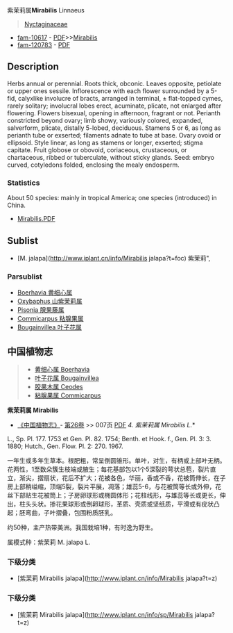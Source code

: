 紫茉莉属**Mirabilis** Linnaeus

> [Nyctaginaceae](http://www.iplant.cn/info/Nyctaginaceae?t=foc)
* [fam-10617](http://www.iplant.cn/foc/fam/10617) - [PDF](http://www.iplant.cn/foc/pdf/Nyctaginaceae.pdf)>>[Mirabilis](http://www.iplant.cn/info/Mirabilis?t=foc)
* [fam-120783](http://www.iplant.cn/foc/fam/120783) - [PDF](http://www.iplant.cn/foc/pdf/Mirabilis.pdf)

## Description

Herbs annual or perennial. Roots thick, obconic. Leaves opposite, petiolate or upper ones sessile. Inflorescence with each flower surrounded by a 5-fid, calyxlike involucre of bracts, arranged in terminal, ± flat-topped cymes, rarely solitary; involucral lobes erect, acuminate, plicate, not enlarged after flowering. Flowers bisexual, opening in afternoon, fragrant or not. Perianth constricted beyond ovary; limb showy, variously colored, expanded, salverform, plicate, distally 5-lobed, deciduous. Stamens 5 or 6, as long as perianth tube or exserted; filaments adnate to tube at base. Ovary ovoid or ellipsoid. Style linear, as long as stamens or longer, exserted; stigma capitate. Fruit globose or obovoid, coriaceous, crustaceous, or chartaceous, ribbed or tuberculate, without sticky glands. Seed: embryo curved, cotyledons folded, enclosing the mealy endosperm.

### Statistics
About 50 species: mainly in tropical America; one species (introduced) in China.


* [Mirabilis.PDF](http://www.iplant.cn/foc/pdf/Mirabilis.pdf)

## Sublist

* [M.  jalapa](http://www.iplant.cn/info/Mirabilis jalapa?t=foc) 紫茉莉",

### Parsublist

* [Boerhavia  黄细心属](http://www.iplant.cn/info/Boerhavia?t=foc)
* [Oxybaphus  山紫茉莉属](http://www.iplant.cn/info/Oxybaphus?t=foc)
* [Pisonia  腺果藤属](http://www.iplant.cn/info/Pisonia?t=foc)
* [Commicarpus  粘腺果属](http://www.iplant.cn/info/Commicarpus?t=foc)
* [Bougainvillea  叶子花属](http://www.iplant.cn/info/Bougainvillea?t=foc)


## 中国植物志

> * [黄细心属  Boerhavia](Boerhavia-黄细心属.md)
> * [叶子花属  Bougainvillea](Bougainvillea-叶子花属.md)
> * [胶果木属  Ceodes](http://www.iplant.cn/info/Ceodes?t=z)
> * [粘腺果属  Commicarpus](http://www.iplant.cn/info/Commicarpus?t=z)


**紫茉莉属 Mirabilis**

* [《中国植物志》](http://www.iplant.cn/frps)- [第26卷](http://www.iplant.cn/frps/vol/26) >> 007页 [PDF](http://www.iplant.cn/frps/pdf/26/007y.pdf)
**4. 紫茉莉属* Mirabilis L.**

L., Sp. Pl. 177. 1753 et Gen. Pl. 82. 1754; Benth. et Hook. f., Gen. Pl. 3: 3. 1880; Hutch., Gen. Flow. Pl. 2: 270. 1967.

一年生或多年生草本。根肥粗，常呈倒圆锥形。单叶，对生，有柄或上部叶无柄。花两性，1至数朵簇生枝端或腋生；每花基部包以1个5深裂的萼状总苞，裂片直立，渐尖，摺扇状，花后不扩大；花被各色，华丽，香或不香，花被筒伸长，在子房上部稍缢缩，顶端5裂，裂片平展，凋落；雄蕊5-6，与花被筒等长或外伸，花丝下部贴生花被筒上；子房卵球形或椭圆体形；花柱线形，与雄蕊等长或更长，伸出，柱头头状。掺花果球形或倒卵球形，革质、壳质或坚纸质，平滑或有疣状凸起；胚弯曲，子叶摺叠，包围粉质胚乳。

约50种，主产热带美洲。我国栽培1种，有时逸为野生。

属模式种：紫茉莉 M. jalapa L.

### 下级分类
* [紫茉莉  Mirabilis jalapa](http://www.iplant.cn/info/Mirabilis jalapa?t=z)

### 下级分类
* [紫茉莉  Mirabilis jalapa](http://www.iplant.cn/info/sp/Mirabilis jalapa?t=z)
